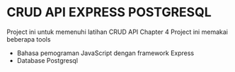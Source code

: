 # CRUD API EXPRESS POSTGRESQL

Project ini untuk memenuhi latihan CRUD API Chapter 4
Project ini memakai beberapa tools

- Bahasa pemograman JavaScript dengan framework Express
- Database Postgresql
